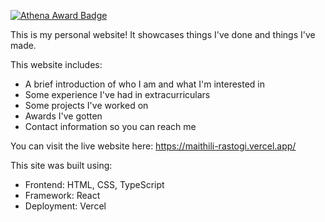 [![Athena Award Badge](https://img.shields.io/endpoint?url=https%3A%2F%2Faward.athena.hackclub.com%2Fapi%2Fbadge)](https://award.athena.hackclub.com?utm_source=readme)

This is my personal website! It showcases things I've done and things I've made.

This website includes:
* A brief introduction of who I am and what I'm interested in
* Some experience I've had in extracurriculars
* Some projects I've worked on
* Awards I've gotten
* Contact information so you can reach me

You can visit the live website here: https://maithili-rastogi.vercel.app/

This site was built using:
* Frontend: HTML, CSS, TypeScript
* Framework: React
* Deployment: Vercel
